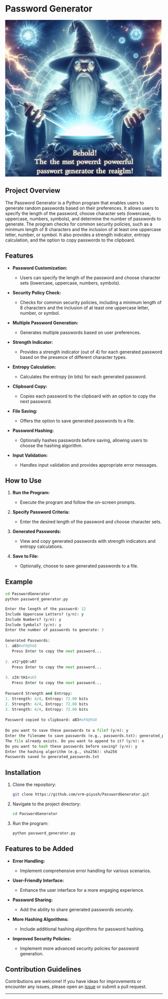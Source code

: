 # Password Generator

![password generator](image.png)

## Project Overview

The Password Generator is a Python program that enables users to generate random passwords based on their preferences. It allows users to specify the length of the password, choose character sets (lowercase, uppercase, numbers, symbols), and determine the number of passwords to generate. The program checks for common security policies, such as a minimum length of 8 characters and the inclusion of at least one uppercase letter, number, or symbol. It also provides a strength indicator, entropy calculation, and the option to copy passwords to the clipboard.

## Features

- **Password Customization:**

  - Users can specify the length of the password and choose character sets (lowercase, uppercase, numbers, symbols).

- **Security Policy Check:**

  - Checks for common security policies, including a minimum length of 8 characters and the inclusion of at least one uppercase letter, number, or symbol.

- **Multiple Password Generation:**

  - Generates multiple passwords based on user preferences.

- **Strength Indicator:**

  - Provides a strength indicator (out of 4) for each generated password based on the presence of different character types.

- **Entropy Calculation:**

  - Calculates the entropy (in bits) for each generated password.

- **Clipboard Copy:**

  - Copies each password to the clipboard with an option to copy the next password.

- **File Saving:**

  - Offers the option to save generated passwords to a file.

- **Password Hashing:**

  - Optionally hashes passwords before saving, allowing users to choose the hashing algorithm.

- **Input Validation:**
  - Handles input validation and provides appropriate error messages.

## How to Use

1. **Run the Program:**

   - Execute the program and follow the on-screen prompts.

2. **Specify Password Criteria:**

   - Enter the desired length of the password and choose character sets.

3. **Generated Passwords:**

   - View and copy generated passwords with strength indicators and entropy calculations.

4. **Save to File:**
   - Optionally, choose to save generated passwords to a file.

## Example

```bash
cd PasswordGenerator
python password_generator.py
```

```python
Enter the length of the password: 12
Include Uppercase Letters? (y/n): y
Include Numbers? (y/n): y
Include Symbols? (y/n): y
Enter the number of passwords to generate: 3

Generated Passwords:
1. aB3#eF6@hG8
   Press Enter to copy the next password...

2. xY2*pQ9!vR7
   Press Enter to copy the next password...

3. zZ4!tH1#oK5
   Press Enter to copy the next password...

Password Strength and Entropy:
1. Strength: 4/4, Entropy: 72.00 bits
2. Strength: 4/4, Entropy: 72.00 bits
3. Strength: 4/4, Entropy: 72.00 bits

Password copied to clipboard: aB3#eF6@hG8

Do you want to save these passwords to a file? (y/n): y
Enter the filename to save passwords (e.g., passwords.txt): generated_passwords.txt
The file already exists. Do you want to append to it? (y/n): n
Do you want to hash these passwords before saving? (y/n): y
Enter the hashing algorithm (e.g., sha256): sha256
Passwords saved to generated_passwords.txt
```

## Installation

1. Clone the repository:

   ```bash
   git clone https://github.com/vrm-piyush/PasswordGenerator.git
   ```

2. Navigate to the project directory:

   ```bash
   cd PasswordGenerator
   ```

3. Run the program:

   ```bash
   python password_generator.py
   ```

## Features to be Added

- **Error Handling:**

  - Implement comprehensive error handling for various scenarios.

- **User-Friendly Interface:**

  - Enhance the user interface for a more engaging experience.

- **Password Sharing:**

  - Add the ability to share generated passwords securely.

- **More Hashing Algorithms:**

  - Include additional hashing algorithms for password hashing.

- **Improved Security Policies:**
  - Implement more advanced security policies for password generation.

## Contribution Guidelines

Contributions are welcome! If you have ideas for improvements or encounter any issues, please open an [issue](https://github.com/vrm-piyush/PasswordGenerator/issues) or submit a pull request.

---
